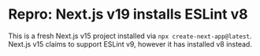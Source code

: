 # Repro: Next.js v19 installs ESLint v8

This is a fresh Next.js v15 project installed via `npx create-next-app@latest`. Next.js v15 claims to support ESLint v9, however it has installed v8 instead.
